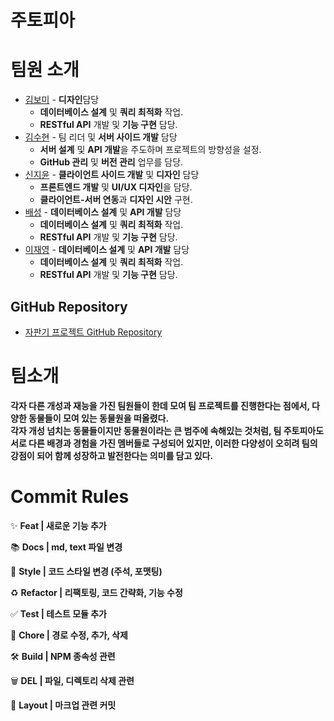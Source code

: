# 주토피아

# 팀원 소개
- [김보미](https://github.com/zoeznm) - **디자인**담당
  - **데이터베이스 설계** 및 **쿼리 최적화** 작업.
  - **RESTful API** 개발 및 **기능 구현** 담당.
- [김수현](https://github.com/dalramjwi) - 팀 리더 및 **서버 사이드 개발** 담당
  - **서버 설계** 및 **API 개발**을 주도하며 프로젝트의 방향성을 설정.
  - **GitHub 관리** 및 **버전 관리** 업무를 담당.
- [신지윤](https://github.com/yun-21) - **클라이언트 사이드 개발** 및 **디자인** 담당
  - **프론트엔드 개발** 및 **UI/UX 디자인**을 담당.
  - **클라이언트-서버 연동**과 **디자인 시안** 구현.
- [배성](https://github.com/naviadev) - **데이터베이스 설계** 및 **API 개발** 담당
  - **데이터베이스 설계** 및 **쿼리 최적화** 작업.
  - **RESTful API** 개발 및 **기능 구현** 담당.
- [이재영](https://github.com/IJAEYEONG) - **데이터베이스 설계** 및 **API 개발** 담당
  - **데이터베이스 설계** 및 **쿼리 최적화** 작업.
  - **RESTful API** 개발 및 **기능 구현** 담당.

## GitHub Repository
- [자판기 프로젝트 GitHub Repository](https://github.com/dalramjwi/vending-machine-project)

# 팀소개
**각자 다른 개성과 재능을 가진 팀원들이 한데 모여 팀 프로젝트를 진행한다는 점에서, 다양한 동물들이 모여 있는 동물원을 떠올렸다.  
각자 개성 넘치는 동물들이지만 동물원이라는 큰 범주에 속해있는 것처럼, 팀 주토피아도 서로 다른 배경과 경험을 가진 멤버들로 구성되어 있지만, 
이러한 다양성이 오히려 팀의 강점이 되어 함께 성장하고 발전한다는 의미를 담고 있다.**

# Commit Rules
✨ **Feat | 새로운 기능 추가**

📚 **Docs | md, text 파일 변경**

🎨 **Style | 코드 스타일 변경 (주석, 포맷팅)**

♻️ **Refactor | 리팩토링, 코드 간략화, 기능 수정**

✅ **Test | 테스트 모듈 추가**

🔧 **Chore | 경로 수정, 추가, 삭제**

🛠️ **Build | NPM 종속성 관련**

🗑️ **DEL | 파일, 디렉토리 삭제 관련**

📝 **Layout | 마크업 관련 커밋**

